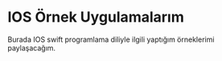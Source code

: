 # IOS Örnek Uygulamalarım

Burada IOS swift programlama diliyle ilgili yaptığım örneklerimi paylaşacağım.
